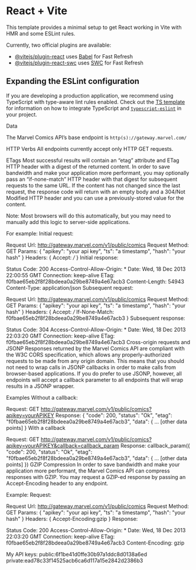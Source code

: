 # React + Vite

This template provides a minimal setup to get React working in Vite with HMR and some ESLint rules.

Currently, two official plugins are available:

- [@vitejs/plugin-react](https://github.com/vitejs/vite-plugin-react/blob/main/packages/plugin-react) uses [Babel](https://babeljs.io/) for Fast Refresh
- [@vitejs/plugin-react-swc](https://github.com/vitejs/vite-plugin-react/blob/main/packages/plugin-react-swc) uses [SWC](https://swc.rs/) for Fast Refresh

## Expanding the ESLint configuration

If you are developing a production application, we recommend using TypeScript with type-aware lint rules enabled. Check out the [TS template](https://github.com/vitejs/vite/tree/main/packages/create-vite/template-react-ts) for information on how to integrate TypeScript and [`typescript-eslint`](https://typescript-eslint.io) in your project.

Data

The Marvel Comics API’s base endpoint is `http(s)://gateway.marvel.com/`

HTTP Verbs
All endpoints currently accept only HTTP GET requests.

ETags
Most successful results will contain an “etag” attribute and ETag HTTP header with a digest of the returned content. In order to save bandwidth and make your application more performant, you may optionally pass an “if-none-match” HTTP header with that digest for subsequent requests to the same URL. If the content has not changed since the last request, the response code will return with an empty body and a 304/Not Modified HTTP header and you can use a previously-stored value for the content.

Note: Most browsers will do this automatically, but you may need to manually add this logic to server-side applications.

For example:
Initial request:

Request Url: http://gateway.marvel.com/v1/public/comics
Request Method: GET
Params: {
  "apikey": "your api key",
  "ts": "a timestamp",
  "hash": "your hash"
}
Headers: {
  Accept: */*
}
Initial response:

Status Code: 200
Access-Control-Allow-Origin: *
Date: Wed, 18 Dec 2013 22:00:55 GMT
Connection: keep-alive
ETag: f0fbae65eb2f8f28bdeea0a29be8749a4e67acb3
Content-Length: 54943
Content-Type: application/json
Subsequent request:

Request Url: http://gateway.marvel.com/v1/public/comics
Request Method: GET
Params: {
  "apikey": "your api key",
  "ts": "a timestamp",
  "hash": "your hash"
}
Headers: {
  Accept: */*
  If-None-Match: f0fbae65eb2f8f28bdeea0a29be8749a4e67acb3
}
Subsequent response:

Status Code: 304
Access-Control-Allow-Origin: *
Date: Wed, 18 Dec 2013 22:03:20 GMT
Connection: keep-alive
ETag: f0fbae65eb2f8f28bdeea0a29be8749a4e67acb3
Cross-origin requests and JSONP
Responses returned by the Marvel Comics API are compliant with the W3C CORS specification, which allows any properly-authorized requests to be made from any origin domain. This means that you should not need to wrap calls in JSONP callbacks in order to make calls from browser-based applications. If you do prefer to use JSONP, however, all endpoints will accept a callback parameter to all endpoints that will wrap results in a JSONP wrapper.

Examples
Without a callback:

Request: GET http://gateway.marvel.com/v1/public/comics?apikey=yourAPIKEY
Response:
{
  "code": 200,
  "status": "Ok",
  "etag": "f0fbae65eb2f8f28bdeea0a29be8749a4e67acb3",
  "data": {
  … [other data points]
}
With a callback

Request: GET http://gateway.marvel.com/v1/public/comics?apikey=yourAPIKEY&callback=callback_param
Response:
callback_param({
  "code": 200,
  "status": "Ok",
  "etag": "f0fbae65eb2f8f28bdeea0a29be8749a4e67acb3",
  "data": {
  … [other data points]
})
GZIP Compression
In order to save bandwidth and make your application more performant, the Marvel Comics API can compress responses with GZIP. You may request a GZIP-ed response by passing an Accept-Encoding header to any endpoint.

Example:
Request:

Request Url: http://gateway.marvel.com/v1/public/comics
Request Method: GET
Params: {
  "apikey": "your api key",
  "ts": "a timestamp",
  "hash": "your hash"
}
Headers: {
  Accept-Encoding:gzip
}
Response:

Status Code: 200
Access-Control-Allow-Origin: *
Date: Wed, 18 Dec 2013 22:03:20 GMT
Connection: keep-alive
ETag: f0fbae65eb2f8f28bdeea0a29be8749a4e67acb3
Content-Encoding: gzip

My API keys:
public:6f1be41d0ffe30b97a1ddc8d0138a6ed
private:ead78c33f14525acb6ca6d117a15e2842d2386b3